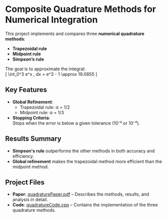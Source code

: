 # Composite Quadrature Methods for Numerical Integration 

This project implements and compares three **numerical quadrature methods**:  
- **Trapezoidal rule**  
- **Midpoint rule**  
- **Simpson’s rule**  

The goal is to approximate the integral:  
\[
\int_0^3 e^x \, dx = e^3 - 1 \approx 19.0855
\]

## Key Features
- **Global Refinement**:  
  - Trapezoidal rule: α = 1/2  
  - Midpoint rule: α = 1/3  
- **Stopping Criteria**:  
  Stops when the error is below a given tolerance (10⁻² or 10⁻⁴).  

## Results Summary
- **Simpson's rule** outperforms the other methods in both accuracy and efficiency.  
- **Global refinement** makes the trapezoidal method more efficient than the midpoint method.  

## Project Files  
- **Paper**: [quadraturePaper.pdf](quadraturePaper.pdf) – Describes the methods, results, and analysis in detail.  
- **Code**: [quadratureCode.cpp](quadratureCode.cpp) – Contains the implementation of the three quadrature methods.  

